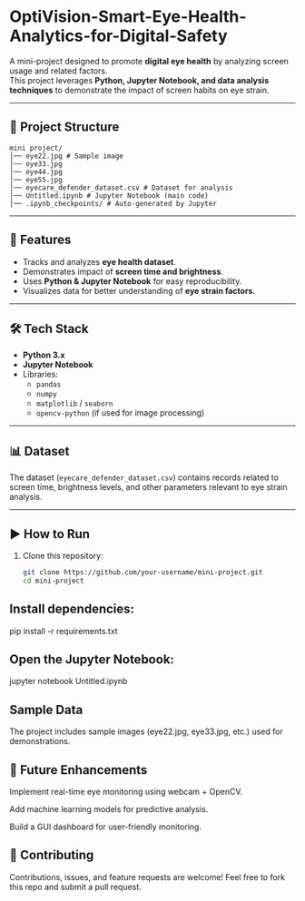 # OptiVision-Smart-Eye-Health-Analytics-for-Digital-Safety

A mini-project designed to promote **digital eye health** by analyzing screen usage and related factors.  
This project leverages **Python, Jupyter Notebook, and data analysis techniques** to demonstrate the impact of screen habits on eye strain.

---

## 📂 Project Structure
```
mini project/
│── eye22.jpg # Sample image
│── eye33.jpg
│── eye44.jpg
│── eye55.jpg
│── eyecare_defender_dataset.csv # Dataset for analysis
│── Untitled.ipynb # Jupyter Notebook (main code)
│── .ipynb_checkpoints/ # Auto-generated by Jupyter
```

---

## 🚀 Features
- Tracks and analyzes **eye health dataset**.
- Demonstrates impact of **screen time and brightness**.
- Uses **Python & Jupyter Notebook** for easy reproducibility.
- Visualizes data for better understanding of **eye strain factors**.

---

## 🛠️ Tech Stack
- **Python 3.x**
- **Jupyter Notebook**
- Libraries:
  - `pandas`  
  - `numpy`  
  - `matplotlib` / `seaborn`  
  - `opencv-python` (if used for image processing)

---

## 📊 Dataset
The dataset (`eyecare_defender_dataset.csv`) contains records related to screen time, brightness levels, and other parameters relevant to eye strain analysis.

---

## ▶️ How to Run
1. Clone this repository:
   ```bash
   git clone https://github.com/your-username/mini-project.git
   cd mini-project

## Install dependencies:

pip install -r requirements.txt

## Open the Jupyter Notebook:

jupyter notebook Untitled.ipynb

## Sample Data

The project includes sample images (eye22.jpg, eye33.jpg, etc.) used for demonstrations.

## 📌 Future Enhancements

Implement real-time eye monitoring using webcam + OpenCV.

Add machine learning models for predictive analysis.

Build a GUI dashboard for user-friendly monitoring.

## 🤝 Contributing

Contributions, issues, and feature requests are welcome!
Feel free to fork this repo and submit a pull request.
